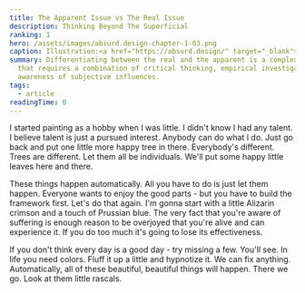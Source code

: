 ```yaml
---
title: The Apparent Issue vs The Real Issue
description: Thinking Beyond The Superficial
ranking: 1
hero: /assets/images/absurd.design-chapter-1-03.png
caption: Illustration:<a href="https://absurd.design/" target="_blank"> absurd.design</a>
summary: Differentiating between the real and the apparent is a complex process
  that requires a combination of critical thinking, empirical investigation, and
  awareness of subjective influences.
tags:
  - article
readingTime: 0
---
```


I started painting as a hobby when I was little. I didn't know I had any talent. I believe talent is just a pursued interest. Anybody can do what I do. Just go back and put one little more happy tree in there. Everybody's different. Trees are different. Let them all be individuals. We'll put some happy little leaves here and there.

These things happen automatically. All you have to do is just let them happen. Everyone wants to enjoy the good parts - but you have to build the framework first. Let's do that again. I'm gonna start with a little Alizarin crimson and a touch of Prussian blue. The very fact that you're aware of suffering is enough reason to be overjoyed that you're alive and can experience it. If you do too much it's going to lose its effectiveness.

If you don't think every day is a good day - try missing a few. You'll see. In life you need colors. Fluff it up a little and hypnotize it. We can fix anything. Automatically, all of these beautiful, beautiful things will happen. There we go. Look at them little rascals.
